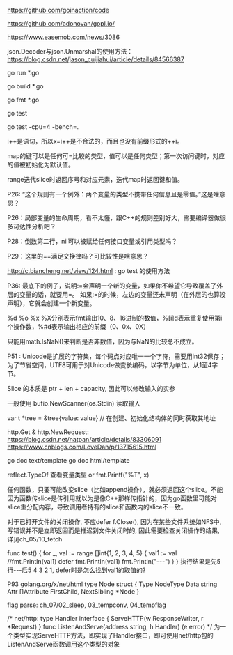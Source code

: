 https://github.com/goinaction/code

https://github.com/adonovan/gopl.io/

https://www.easemob.com/news/3086

json.Decoder与json.Unmarshal的使用方法：
https://blog.csdn.net/jason_cuijiahui/article/details/84566387

go run *.go

go build *.go

go fmt *.go

go test

go test -cpu=4 -bench=.

i++是语句，所以x=i++是不合法的，而且也没有前缀形式的++i。

map的键可以是任何可=比较的类型，值可以是任何类型；第一次访问键时，对应的值被初始化为默认值。

range迭代slice时返回序号和对应元素，迭代map时返回键和值。

P26: “这个规则有一个例外：两个变量的类型不携带任何信息且是零值。”这是啥意思？

P26：局部变量的生命周期，看不太懂，跟C++的规则差别好大，需要编译器做很多可达性分析吧？

P28：倒数第二行，nil可以被赋给任何接口变量或引用类型吗？

P29：这里的==满足交换律吗？可比较性是啥意思？

http://c.biancheng.net/view/124.html : go test 的使用方法

P36: 最底下的例子，说明:=会声明一个新的变量，如果你不希望它导致覆盖了外层的变量的话，就要用=。
如果:=的时候，左边的变量还未声明（在外层的也算没声明），它就会创建一个新变量。

%d %o %x %X分别表示fmt输出10、8、16进制的数值，%[i]d表示重复使用第i个操作数，%#d表示输出相应的前缀（0、0x、0X）

只能用math.IsNaN()来判断是否非数值，因为与NaN的比较总不成立。

P51 : Unicode是扩展的字符集，每个码点对应唯一一个字符，需要用int32保存；为了节省空间，UTF8可用于对Unicode做变长编码，以字节为单位，从1至4字节。

Slice 的本质是 ptr + len + capacity, 因此可以修改输入的实参

一般使用 bufio.NewScanner(os.Stdin) 读取输入

var t *tree = &tree{value: value} // 在创建、初始化结构体的同时获取其地址

http.Get & http.NewRequest:
https://blog.csdn.net/natpan/article/details/83306091 
https://www.cnblogs.com/LoveDan/p/13715615.html

go doc text/template
go doc html/template

reflect.TypeOf 查看变量类型 or fmt.Printf("%T", x)

任何函数，只要可能改变slice（比如append操作），就必须返回这个slice。不能因为函数传slice是传引用就以为是像C++那样传指针的，因为go函数里可能对slice重分配内存，导致调用者持有的slice和函数内的slice不一致。

对于已打开文件的关闭操作, 不应defer f.Close(), 因为在某些文件系统如NFS中, 写错误并不是立即返回而是推迟到文件关闭时的, 因此需要检查关闭操作的结果, 详见ch_05/10_fetch

func test() {
	for _, val := range []int{1, 2, 3, 4, 5} {
		val1 := val
		//fmt.Println(val1)
		defer fmt.Println(val1)
		fmt.Println("---")
	}
}
执行结果是先5行---后5 4 3 2 1, defer时是怎么找到val1的取值的?

P93
golang.org/x/net/html
type Node struct {
	Type NodeType
	Data string
	Attr []Attribute
	FirstChild, NextSibling *Node
}

flag parse: ch_07/02_sleep, 03_tempconv, 04_tempflag

/*
net/http:
type Handler interface {
	ServeHTTP(w ResponseWriter, r *Request)
}
func ListenAndServe(address string, h Handler) (e error)
*/
为一个类型实现ServeHTTP方法，即实现了Handler接口，即可使用net/http包的ListenAndServe函数调用这个类型的对象
